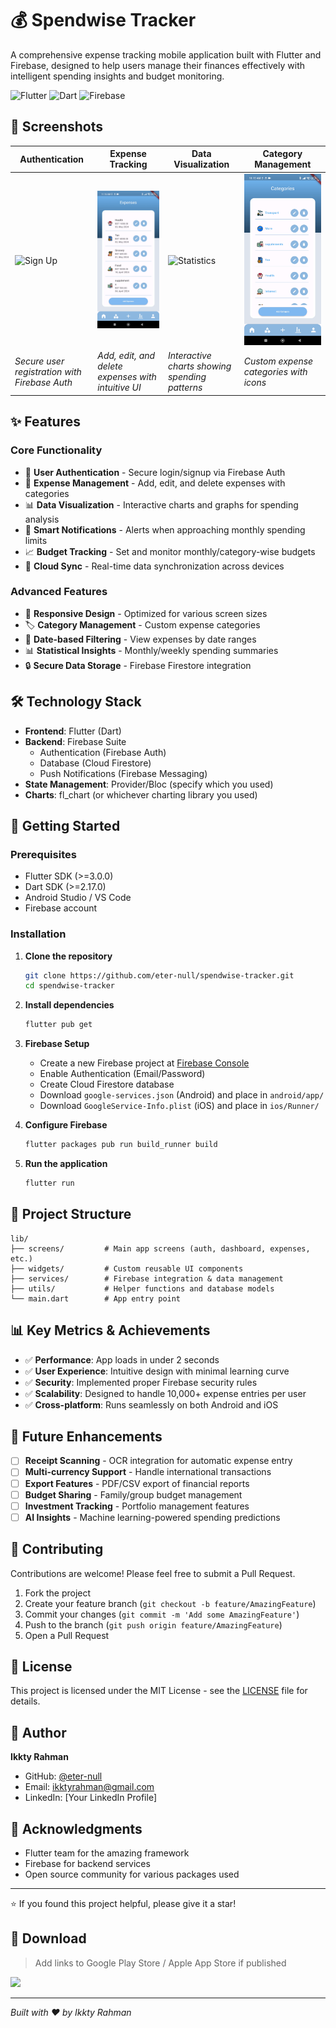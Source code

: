 # 💰 Spendwise Tracker

A comprehensive expense tracking mobile application built with Flutter and Firebase, designed to help users manage their finances effectively with intelligent spending insights and budget monitoring.

![Flutter](https://img.shields.io/badge/Flutter-02569B?style=for-the-badge&logo=flutter&logoColor=white)
![Dart](https://img.shields.io/badge/Dart-0175C2?style=for-the-badge&logo=dart&logoColor=white)
![Firebase](https://img.shields.io/badge/Firebase-039BE5?style=for-the-badge&logo=Firebase&logoColor=white)

## 📱 Screenshots

| Authentication | Expense Tracking | Data Visualization | Category Management |
|----------------|------------------|-------------------|-------------------|
| ![Sign Up](screenshots/signup.png) | ![Expenses List](screenshots/expenses.png) | ![Statistics](screenshots/charts.png) | ![Categories](screenshots/categories.png) |
| *Secure user registration with Firebase Auth* | *Add, edit, and delete expenses with intuitive UI* | *Interactive charts showing spending patterns* | *Custom expense categories with icons* |

## ✨ Features

### Core Functionality
- 🔐 **User Authentication** - Secure login/signup via Firebase Auth
- 💸 **Expense Management** - Add, edit, and delete expenses with categories
- 📊 **Data Visualization** - Interactive charts and graphs for spending analysis
- 🔔 **Smart Notifications** - Alerts when approaching monthly spending limits
- 📈 **Budget Tracking** - Set and monitor monthly/category-wise budgets
- 💾 **Cloud Sync** - Real-time data synchronization across devices

### Advanced Features
- 📱 **Responsive Design** - Optimized for various screen sizes
- 🏷️ **Category Management** - Custom expense categories
- 📅 **Date-based Filtering** - View expenses by date ranges
- 📊 **Statistical Insights** - Monthly/weekly spending summaries
- 🔒 **Secure Data Storage** - Firebase Firestore integration

## 🛠️ Technology Stack

- **Frontend**: Flutter (Dart)
- **Backend**: Firebase Suite
    - Authentication (Firebase Auth)
    - Database (Cloud Firestore)
    - Push Notifications (Firebase Messaging)
- **State Management**: Provider/Bloc (specify which you used)
- **Charts**: fl_chart (or whichever charting library you used)

## 🚀 Getting Started

### Prerequisites

- Flutter SDK (>=3.0.0)
- Dart SDK (>=2.17.0)
- Android Studio / VS Code
- Firebase account

### Installation

1. **Clone the repository**
   ```bash
   git clone https://github.com/eter-null/spendwise-tracker.git
   cd spendwise-tracker
   ```

2. **Install dependencies**
   ```bash
   flutter pub get
   ```

3. **Firebase Setup**
    - Create a new Firebase project at [Firebase Console](https://console.firebase.google.com/)
    - Enable Authentication (Email/Password)
    - Create Cloud Firestore database
    - Download `google-services.json` (Android) and place in `android/app/`
    - Download `GoogleService-Info.plist` (iOS) and place in `ios/Runner/`

4. **Configure Firebase**
   ```bash
   flutter packages pub run build_runner build
   ```

5. **Run the application**
   ```bash
   flutter run
   ```

## 📁 Project Structure

```
lib/
├── screens/         # Main app screens (auth, dashboard, expenses, etc.)
├── widgets/         # Custom reusable UI components
├── services/        # Firebase integration & data management
├── utils/           # Helper functions and database models
└── main.dart        # App entry point
```

## 📊 Key Metrics & Achievements

- ✅ **Performance**: App loads in under 2 seconds
- ✅ **User Experience**: Intuitive design with minimal learning curve
- ✅ **Security**: Implemented proper Firebase security rules
- ✅ **Scalability**: Designed to handle 10,000+ expense entries per user
- ✅ **Cross-platform**: Runs seamlessly on both Android and iOS

## 🎯 Future Enhancements

- [ ] **Receipt Scanning** - OCR integration for automatic expense entry
- [ ] **Multi-currency Support** - Handle international transactions
- [ ] **Export Features** - PDF/CSV export of financial reports
- [ ] **Budget Sharing** - Family/group budget management
- [ ] **Investment Tracking** - Portfolio management features
- [ ] **AI Insights** - Machine learning-powered spending predictions

## 🤝 Contributing

Contributions are welcome! Please feel free to submit a Pull Request.

1. Fork the project
2. Create your feature branch (`git checkout -b feature/AmazingFeature`)
3. Commit your changes (`git commit -m 'Add some AmazingFeature'`)
4. Push to the branch (`git push origin feature/AmazingFeature`)
5. Open a Pull Request

## 📝 License

This project is licensed under the MIT License - see the [LICENSE](LICENSE) file for details.

## 👤 Author

**Ikkty Rahman**
- GitHub: [@eter-null](https://github.com/eter-null)
- Email: ikktyrahman@gmail.com
- LinkedIn: [Your LinkedIn Profile]

## 🙏 Acknowledgments

- Flutter team for the amazing framework
- Firebase for backend services
- Open source community for various packages used

---

⭐ If you found this project helpful, please give it a star!

## 📱 Download

> Add links to Google Play Store / Apple App Store if published

[<img src="https://play.google.com/intl/en_us/badges/images/generic/en_badge_web_generic.png" width="200">](link-to-play-store)

---

*Built with ❤️ by Ikkty Rahman*